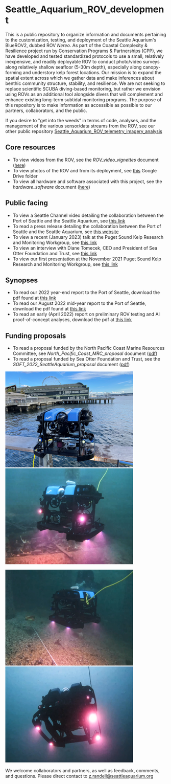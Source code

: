 # Seattle_Aquarium_ROV_development
This is a public repository to organize information and documents pertaining to the customization, testing, and deployment of the Seattle Aquarium's BlueROV2, dubbed ROV *Nereo*. As part of the Coastal Complexity & Resilience project run by Conservation Programs & Partnerships (CPP), we have developed and tested standardized protocols to use a small, relatively inexpensive, and readily deployable ROV to conduct photo/video surveys along relatively shallow seafloor (5-30m depth), especially along canopy-forming and understory kelp forest locations. Our mission is to expand the spatial extent across which we gather data and make inferences about benthic community structure, stability, and resilience. We are not seeking to replace scientific SCUBA diving-based monitoring, but rather we envision using ROVs as an additional tool alongside divers that will complement and enhance existing long-term subtidal monitoring programs. The purpose of this repository is to make information as accessible as possible to our partners, collaborators, and the public. 

If you desire to "get into the weeds" in terms of code, analyses, and the management of the various sensor/data streams from the ROV, see our other public repository [Seattle_Aquarium_ROV_telemetry_imagery_analysis](https://github.com/zhrandell/Seattle_Aquarium_ROV_telemetry_imagery_analysis)

## Core resources 
* To view videos from the ROV, see the _ROV_video_vignettes_ document ([here](https://github.com/zhrandell/Seattle_Aquarium_ROV_development/blob/main/ROV_videos.md))
* To view photos of the ROV and from its deployment, see [this](https://drive.google.com/drive/folders/1f--MS3UWWd0GPid-CwgvD2KQ-q4D7zgT?usp=sharing) Google Drive folder
* To view all hardware and software associated with this project, see the _hardware_software_ document ([here](https://github.com/zhrandell/Seattle_Aquarium_ROV_development/blob/main/documents/hardware_software.md))

## Public facing
* To view a Seattle Channel video detailing the collaboration between the Port of Seattle and the Seattle Aquarium, see [this link](https://www.youtube.com/watch?app=desktop&v=WdsnsdwxIYs)
* To read a press release detailing the collaboration between the Port of Seattle and the Seattle Aquarium, see [this website](https://www.portseattle.org/news/port-seattle-and-seattle-aquarium-collaborate-restore-kelp-forests-elliott-bay)
* To view a recent (January 2023) talk at the Puget Sound Kelp Research and Monitoring Workgroup, see [this link](https://www.youtube.com/watch?v=weyHmOVaXjk&t=5935s)
* To view an interview with Diane Tomecek, CEO and President of Sea Otter Foundation and Trust, see [this link](https://www.youtube.com/watch?v=KDEc3Q2V5XQ)
* To view our first presentation at the November 2021 Puget Sound Kelp Research and Monitoring Workgroup, see [this link](https://www.youtube.com/watch?v=q3xT6H-Ufks&t=1702s)

## Synopses
* To read our 2022 year-end report to the Port of Seattle, download the pdf found at [this link](https://drive.google.com/file/d/1HJUBRQQiuhMxuoTgmrHuluVSnRD-cZ3M/view?usp=share_link)
* To read our August 2022 mid-year report to the Port of Seattle, download the pdf found at [this link](https://drive.google.com/file/d/1TKmW6_uTrDJhU3D5V1hLlYneD5uOjDOW/view?usp=share_link)
* To read an early (April 2022) report on preliminary ROV testing and AI proof-of-concept analyses, download the pdf at [this link](https://drive.google.com/file/d/1WJlOQx8s-SBERnd90mW8A6-63SzD9MGU/view?usp=share_link)

## Funding proposals
* To read a proposal funded by the North Pacific Coast Marine Resources Committee, see _North_Pacific_Coast_MRC_proposal_ document ([pdf](https://github.com/zhrandell/Seattle_Aquarium_ROV_development/blob/main/documents/North_Pacific_Coast_MRC_proposal/ROV_pilotStudy_NPC-MRC_proposal%2021-23.pdf)) 
* To read a proposal funded by Sea Otter Foundation and Trust, see the _SOFT_2022_SeattleAquarium_proposal_ document ([pdf](https://github.com/zhrandell/Seattle_Aquarium_ROV_development/blob/main/documents/SOFT_2022_SeattleAquarium_proposal.pdf))

<p float="center">
  <img src="photos/Nereo_backdrop.jpg" width="400" height="300" />
  <img src="photos/Nereo_4.png" width="400" height="300" />
 </p>
 
 
 <p float="center">
  <img src="photos/Nereo_14.png" width="400" height="300" />
  <img src="photos/Nereo_18.png" width="400" height="300"/> 
</p>


We welcome collaborators and partners, as well as feedback, comments, and questions. Please direct contact to z.randell@seattleaquarium.org
